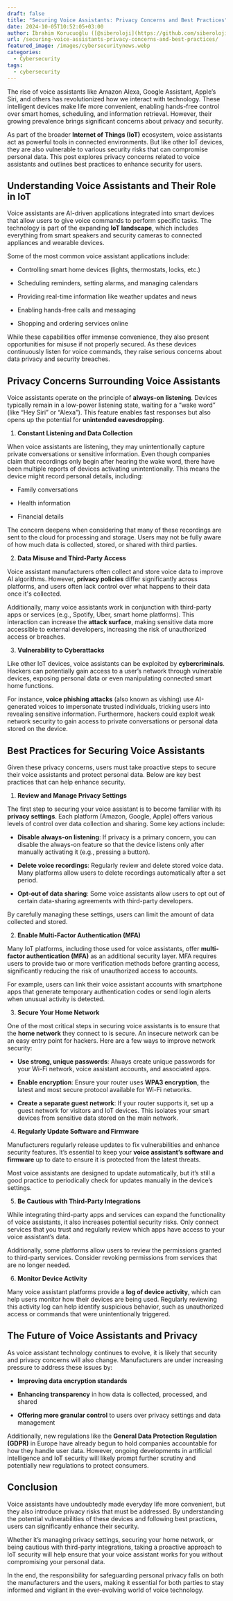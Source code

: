 ```yaml
---
draft: false
title: "Securing Voice Assistants: Privacy Concerns and Best Practices"
date: 2024-10-05T10:52:05+03:00
author: İbrahim Korucuoğlu ([@siberoloji](https://github.com/siberoloji))
url: /securing-voice-assistants-privacy-concerns-and-best-practices/
featured_image: /images/cybersecuritynews.webp
categories:
  - Cybersecurity
tags:
  - cybersecurity
---
```



The rise of voice assistants like Amazon Alexa, Google Assistant, Apple’s Siri, and others has revolutionized how we interact with technology. These intelligent devices make life more convenient, enabling hands-free control over smart homes, scheduling, and information retrieval. However, their growing prevalence brings significant concerns about privacy and security.



As part of the broader **Internet of Things (IoT)** ecosystem, voice assistants act as powerful tools in connected environments. But like other IoT devices, they are also vulnerable to various security risks that can compromise personal data. This post explores privacy concerns related to voice assistants and outlines best practices to enhance security for users.





## Understanding Voice Assistants and Their Role in IoT



Voice assistants are AI-driven applications integrated into smart devices that allow users to give voice commands to perform specific tasks. The technology is part of the expanding **IoT landscape**, which includes everything from smart speakers and security cameras to connected appliances and wearable devices.



Some of the most common voice assistant applications include:


* Controlling smart home devices (lights, thermostats, locks, etc.)

* Scheduling reminders, setting alarms, and managing calendars

* Providing real-time information like weather updates and news

* Enabling hands-free calls and messaging

* Shopping and ordering services online




While these capabilities offer immense convenience, they also present opportunities for misuse if not properly secured. As these devices continuously listen for voice commands, they raise serious concerns about data privacy and security breaches.





## Privacy Concerns Surrounding Voice Assistants



Voice assistants operate on the principle of **always-on listening**. Devices typically remain in a low-power listening state, waiting for a “wake word” (like “Hey Siri” or “Alexa”). This feature enables fast responses but also opens up the potential for **unintended eavesdropping**.



1. **Constant Listening and Data Collection**



When voice assistants are listening, they may unintentionally capture private conversations or sensitive information. Even though companies claim that recordings only begin after hearing the wake word, there have been multiple reports of devices activating unintentionally. This means the device might record personal details, including:


* Family conversations

* Health information

* Financial details




The concern deepens when considering that many of these recordings are sent to the cloud for processing and storage. Users may not be fully aware of how much data is collected, stored, or shared with third parties.



2. **Data Misuse and Third-Party Access**



Voice assistant manufacturers often collect and store voice data to improve AI algorithms. However, **privacy policies** differ significantly across platforms, and users often lack control over what happens to their data once it's collected.



Additionally, many voice assistants work in conjunction with third-party apps or services (e.g., Spotify, Uber, smart home platforms). This interaction can increase the **attack surface**, making sensitive data more accessible to external developers, increasing the risk of unauthorized access or breaches.



3. **Vulnerability to Cyberattacks**



Like other IoT devices, voice assistants can be exploited by **cybercriminals**. Hackers can potentially gain access to a user’s network through vulnerable devices, exposing personal data or even manipulating connected smart home functions.



For instance, **voice phishing attacks** (also known as vishing) use AI-generated voices to impersonate trusted individuals, tricking users into revealing sensitive information. Furthermore, hackers could exploit weak network security to gain access to private conversations or personal data stored on the device.





## Best Practices for Securing Voice Assistants



Given these privacy concerns, users must take proactive steps to secure their voice assistants and protect personal data. Below are key best practices that can help enhance security.



1. **Review and Manage Privacy Settings**



The first step to securing your voice assistant is to become familiar with its **privacy settings**. Each platform (Amazon, Google, Apple) offers various levels of control over data collection and sharing. Some key actions include:


* **Disable always-on listening**: If privacy is a primary concern, you can disable the always-on feature so that the device listens only after manually activating it (e.g., pressing a button).

* **Delete voice recordings**: Regularly review and delete stored voice data. Many platforms allow users to delete recordings automatically after a set period.

* **Opt-out of data sharing**: Some voice assistants allow users to opt out of certain data-sharing agreements with third-party developers.




By carefully managing these settings, users can limit the amount of data collected and stored.



2. **Enable Multi-Factor Authentication (MFA)**



Many IoT platforms, including those used for voice assistants, offer **multi-factor authentication (MFA)** as an additional security layer. MFA requires users to provide two or more verification methods before granting access, significantly reducing the risk of unauthorized access to accounts.



For example, users can link their voice assistant accounts with smartphone apps that generate temporary authentication codes or send login alerts when unusual activity is detected.



3. **Secure Your Home Network**



One of the most critical steps in securing voice assistants is to ensure that the **home network** they connect to is secure. An insecure network can be an easy entry point for hackers. Here are a few ways to improve network security:


* **Use strong, unique passwords**: Always create unique passwords for your Wi-Fi network, voice assistant accounts, and associated apps.

* **Enable encryption**: Ensure your router uses **WPA3 encryption**, the latest and most secure protocol available for Wi-Fi networks.

* **Create a separate guest network**: If your router supports it, set up a guest network for visitors and IoT devices. This isolates your smart devices from sensitive data stored on the main network.




4. **Regularly Update Software and Firmware**



Manufacturers regularly release updates to fix vulnerabilities and enhance security features. It’s essential to keep your **voice assistant’s software and firmware** up to date to ensure it is protected from the latest threats.



Most voice assistants are designed to update automatically, but it’s still a good practice to periodically check for updates manually in the device’s settings.



5. **Be Cautious with Third-Party Integrations**



While integrating third-party apps and services can expand the functionality of voice assistants, it also increases potential security risks. Only connect services that you trust and regularly review which apps have access to your voice assistant’s data.



Additionally, some platforms allow users to review the permissions granted to third-party services. Consider revoking permissions from services that are no longer needed.



6. **Monitor Device Activity**



Many voice assistant platforms provide a **log of device activity**, which can help users monitor how their devices are being used. Regularly reviewing this activity log can help identify suspicious behavior, such as unauthorized access or commands that were unintentionally triggered.





## The Future of Voice Assistants and Privacy



As voice assistant technology continues to evolve, it is likely that security and privacy concerns will also change. Manufacturers are under increasing pressure to address these issues by:


* **Improving data encryption standards**

* **Enhancing transparency** in how data is collected, processed, and shared

* **Offering more granular control** to users over privacy settings and data management




Additionally, new regulations like the **General Data Protection Regulation (GDPR)** in Europe have already begun to hold companies accountable for how they handle user data. However, ongoing developments in artificial intelligence and IoT security will likely prompt further scrutiny and potentially new regulations to protect consumers.





## Conclusion



Voice assistants have undoubtedly made everyday life more convenient, but they also introduce privacy risks that must be addressed. By understanding the potential vulnerabilities of these devices and following best practices, users can significantly enhance their security.



Whether it’s managing privacy settings, securing your home network, or being cautious with third-party integrations, taking a proactive approach to IoT security will help ensure that your voice assistant works for you without compromising your personal data.



In the end, the responsibility for safeguarding personal privacy falls on both the manufacturers and the users, making it essential for both parties to stay informed and vigilant in the ever-evolving world of voice technology.
